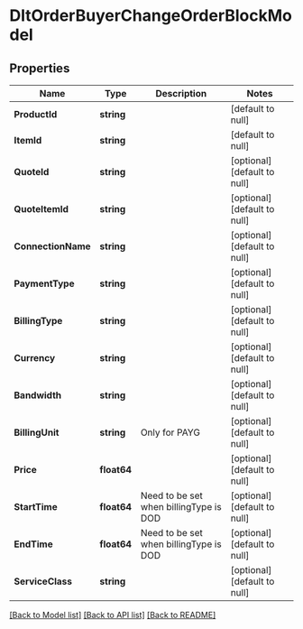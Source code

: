 # DltOrderBuyerChangeOrderBlockModel

## Properties
Name | Type | Description | Notes
------------ | ------------- | ------------- | -------------
**ProductId** | **string** |  | [default to null]
**ItemId** | **string** |  | [default to null]
**QuoteId** | **string** |  | [optional] [default to null]
**QuoteItemId** | **string** |  | [optional] [default to null]
**ConnectionName** | **string** |  | [optional] [default to null]
**PaymentType** | **string** |  | [optional] [default to null]
**BillingType** | **string** |  | [optional] [default to null]
**Currency** | **string** |  | [optional] [default to null]
**Bandwidth** | **string** |  | [optional] [default to null]
**BillingUnit** | **string** | Only for PAYG | [optional] [default to null]
**Price** | **float64** |  | [optional] [default to null]
**StartTime** | **float64** | Need to be set when billingType is DOD | [optional] [default to null]
**EndTime** | **float64** | Need to be set when billingType is DOD | [optional] [default to null]
**ServiceClass** | **string** |  | [optional] [default to null]

[[Back to Model list]](../README.md#documentation-for-models) [[Back to API list]](../README.md#documentation-for-api-endpoints) [[Back to README]](../README.md)

